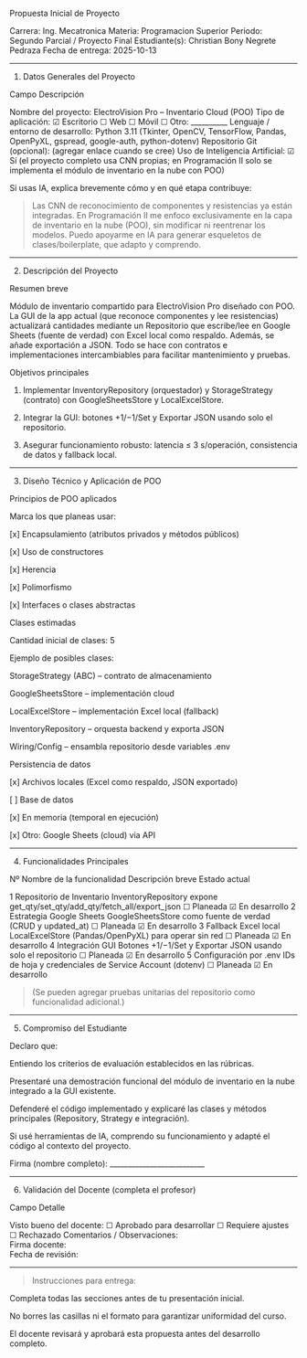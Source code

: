 Propuesta Inicial de Proyecto

Carrera: Ing. Mecatronica
Materia: Programacion Superior
Periodo: Segundo Parcial / Proyecto Final
Estudiante(s): Christian Bony Negrete Pedraza
Fecha de entrega: 2025-10-13


---

1. Datos Generales del Proyecto

Campo	Descripción

Nombre del proyecto:	ElectroVision Pro – Inventario Cloud (POO)
Tipo de aplicación:	☑ Escritorio ☐ Web ☐ Móvil ☐ Otro: __________
Lenguaje / entorno de desarrollo:	Python 3.11 (Tkinter, OpenCV, TensorFlow, Pandas, OpenPyXL, gspread, google-auth, python-dotenv)
Repositorio Git (opcional):	(agregar enlace cuando se cree)
Uso de Inteligencia Artificial:	☑ Sí (el proyecto completo usa CNN propias; en Programación II solo se implementa el módulo de inventario en la nube con POO)


Si usas IA, explica brevemente cómo y en qué etapa contribuye:

> Las CNN de reconocimiento de componentes y resistencias ya están integradas. En Programación II me enfoco exclusivamente en la capa de inventario en la nube (POO), sin modificar ni reentrenar los modelos. Puedo apoyarme en IA para generar esqueletos de clases/boilerplate, que adapto y comprendo.




---

2. Descripción del Proyecto

Resumen breve

Módulo de inventario compartido para ElectroVision Pro diseñado con POO. La GUI de la app actual (que reconoce componentes y lee resistencias) actualizará cantidades mediante un Repositorio que escribe/lee en Google Sheets (fuente de verdad) con Excel local como respaldo. Además, se añade exportación a JSON. Todo se hace con contratos e implementaciones intercambiables para facilitar mantenimiento y pruebas.

Objetivos principales

1. Implementar InventoryRepository (orquestador) y StorageStrategy (contrato) con GoogleSheetsStore y LocalExcelStore.


2. Integrar la GUI: botones +1/−1/Set y Exportar JSON usando solo el repositorio.


3. Asegurar funcionamiento robusto: latencia ≤ 3 s/operación, consistencia de datos y fallback local.




---

3. Diseño Técnico y Aplicación de POO

Principios de POO aplicados

Marca los que planeas usar:

[x] Encapsulamiento (atributos privados y métodos públicos)

[x] Uso de constructores

[x] Herencia

[x] Polimorfismo

[x] Interfaces o clases abstractas


Clases estimadas

Cantidad inicial de clases: 5

Ejemplo de posibles clases:

StorageStrategy (ABC) – contrato de almacenamiento

GoogleSheetsStore – implementación cloud

LocalExcelStore – implementación Excel local (fallback)

InventoryRepository – orquesta backend y exporta JSON

Wiring/Config – ensambla repositorio desde variables .env



Persistencia de datos

[x] Archivos locales (Excel como respaldo, JSON exportado)

[ ] Base de datos

[x] En memoria (temporal en ejecución)

[x] Otro: Google Sheets (cloud) via API



---

4. Funcionalidades Principales

Nº	Nombre de la funcionalidad	Descripción breve	Estado actual

1	Repositorio de Inventario	InventoryRepository expone get_qty/set_qty/add_qty/fetch_all/export_json	☐ Planeada ☑ En desarrollo
2	Estrategia Google Sheets	GoogleSheetsStore como fuente de verdad (CRUD y updated_at)	☐ Planeada ☑ En desarrollo
3	Fallback Excel local	LocalExcelStore (Pandas/OpenPyXL) para operar sin red	☐ Planeada ☑ En desarrollo
4	Integración GUI	Botones +1/−1/Set y Exportar JSON usando solo el repositorio	☐ Planeada ☑ En desarrollo
5	Configuración por .env	IDs de hoja y credenciales de Service Account (dotenv)	☐ Planeada ☑ En desarrollo


> (Se pueden agregar pruebas unitarias del repositorio como funcionalidad adicional.)




---

5. Compromiso del Estudiante

Declaro que:

Entiendo los criterios de evaluación establecidos en las rúbricas.

Presentaré una demostración funcional del módulo de inventario en la nube integrado a la GUI existente.

Defenderé el código implementado y explicaré las clases y métodos principales (Repository, Strategy e integración).

Si usé herramientas de IA, comprendo su funcionamiento y adapté el código al contexto del proyecto.


Firma (nombre completo): __________________________


---

6. Validación del Docente (completa el profesor)

Campo	Detalle

Visto bueno del docente:	☐ Aprobado para desarrollar ☐ Requiere ajustes ☐ Rechazado
Comentarios / Observaciones:	
Firma docente:	
Fecha de revisión:	



---

> Instrucciones para entrega:

Completa todas las secciones antes de tu presentación inicial.

No borres las casillas ni el formato para garantizar uniformidad del curso.

El docente revisará y aprobará esta propuesta antes del desarrollo completo.




